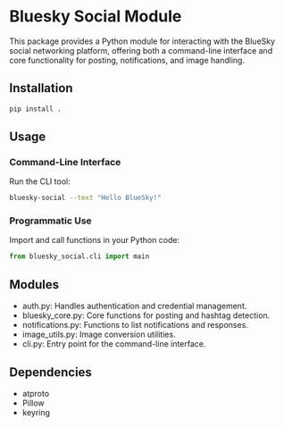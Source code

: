 # Bluesky Social Module

This package provides a Python module for interacting with the BlueSky social networking platform, offering both a command-line interface and core functionality for posting, notifications, and image handling.

## Installation

```bash
pip install .
```

## Usage

### Command-Line Interface

Run the CLI tool:

```bash
bluesky-social --text "Hello BlueSky!"
```

### Programmatic Use

Import and call functions in your Python code:

```python
from bluesky_social.cli import main
```

## Modules

- auth.py: Handles authentication and credential management.
- bluesky_core.py: Core functions for posting and hashtag detection.
- notifications.py: Functions to list notifications and responses.
- image_utils.py: Image conversion utilities.
- cli.py: Entry point for the command-line interface.

## Dependencies

- atproto
- Pillow
- keyring

